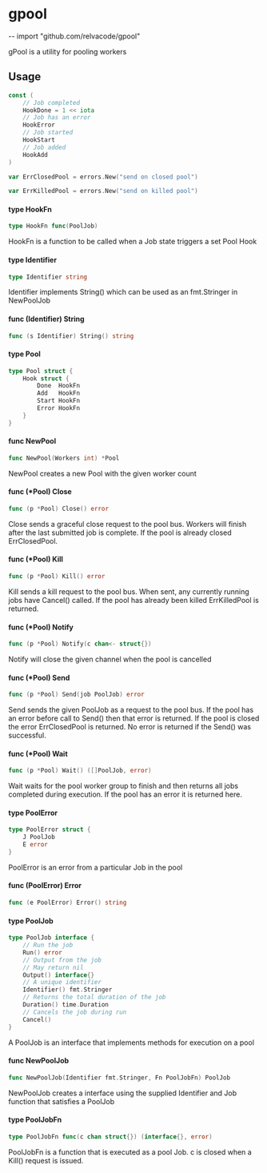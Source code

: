 # gpool
--
    import "github.com/relvacode/gpool"

gPool is a utility for pooling workers

## Usage

```go
const (
	// Job completed
	HookDone = 1 << iota
	// Job has an error
	HookError
	// Job started
	HookStart
	// Job added
	HookAdd
)
```

```go
var ErrClosedPool = errors.New("send on closed pool")
```

```go
var ErrKilledPool = errors.New("send on killed pool")
```

#### type HookFn

```go
type HookFn func(PoolJob)
```

HookFn is a function to be called when a Job state triggers a set Pool Hook

#### type Identifier

```go
type Identifier string
```

Identifier implements String() which can be used as an fmt.Stringer in
NewPoolJob

#### func (Identifier) String

```go
func (s Identifier) String() string
```

#### type Pool

```go
type Pool struct {
	Hook struct {
		Done  HookFn
		Add   HookFn
		Start HookFn
		Error HookFn
	}
}
```


#### func  NewPool

```go
func NewPool(Workers int) *Pool
```
NewPool creates a new Pool with the given worker count

#### func (*Pool) Close

```go
func (p *Pool) Close() error
```
Close sends a graceful close request to the pool bus. Workers will finish after
the last submitted job is complete. If the pool is already closed ErrClosedPool.

#### func (*Pool) Kill

```go
func (p *Pool) Kill() error
```
Kill sends a kill request to the pool bus. When sent, any currently running jobs
have Cancel() called. If the pool has already been killed ErrKilledPool is
returned.

#### func (*Pool) Notify

```go
func (p *Pool) Notify(c chan<- struct{})
```
Notify will close the given channel when the pool is cancelled

#### func (*Pool) Send

```go
func (p *Pool) Send(job PoolJob) error
```
Send sends the given PoolJob as a request to the pool bus. If the pool has an
error before call to Send() then that error is returned. If the pool is closed
the error ErrClosedPool is returned. No error is returned if the Send() was
successful.

#### func (*Pool) Wait

```go
func (p *Pool) Wait() ([]PoolJob, error)
```
Wait waits for the pool worker group to finish and then returns all jobs
completed during execution. If the pool has an error it is returned here.

#### type PoolError

```go
type PoolError struct {
	J PoolJob
	E error
}
```

PoolError is an error from a particular Job in the pool

#### func (PoolError) Error

```go
func (e PoolError) Error() string
```

#### type PoolJob

```go
type PoolJob interface {
	// Run the job
	Run() error
	// Output from the job
	// May return nil
	Output() interface{}
	// A unique identifier
	Identifier() fmt.Stringer
	// Returns the total duration of the job
	Duration() time.Duration
	// Cancels the job during run
	Cancel()
}
```

A PoolJob is an interface that implements methods for execution on a pool

#### func  NewPoolJob

```go
func NewPoolJob(Identifier fmt.Stringer, Fn PoolJobFn) PoolJob
```
NewPoolJob creates a interface using the supplied Identifier and Job function
that satisfies a PoolJob

#### type PoolJobFn

```go
type PoolJobFn func(c chan struct{}) (interface{}, error)
```

PoolJobFn is a function that is executed as a pool Job. c is closed when a
Kill() request is issued.
